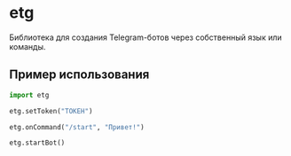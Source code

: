 # etg

Библиотека для создания Telegram-ботов через собственный язык или команды.

## Пример использования

```python
import etg

etg.setToken("ТОКЕН")

etg.onCommand("/start", "Привет!")

etg.startBot()
